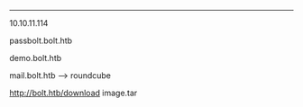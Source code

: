 ___

10.10.11.114

passbolt.bolt.htb

demo.bolt.htb


mail.bolt.htb --> roundcube

http://bolt.htb/download
image.tar